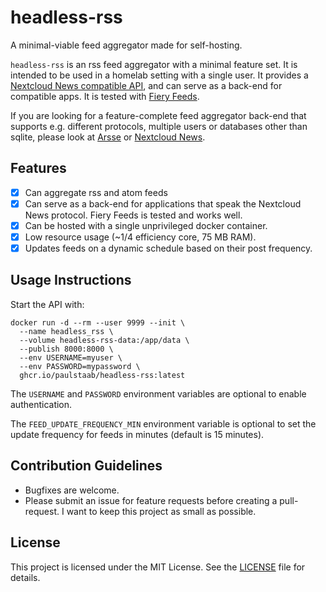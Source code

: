 # headless-rss

A minimal-viable feed aggregator made for self-hosting.

`headless-rss` is an rss feed aggregator with a minimal feature set.
It is intended to be used in a homelab setting with a single user. It provides
a [Nextcloud News compatible API](https://github.com/nextcloud/news/blob/master/docs/api/api-v1-3.md),
and can serve as a back-end for compatible apps. It is tested with
[Fiery Feeds](https://voidstern.net/fiery-feeds).

If you are looking for a feature-complete feed aggregator back-end that supports e.g.
different protocols, multiple users or databases other than sqlite, please look at
[Arsse](https://code.mensbeam.com/MensBeam/Arsse) or [Nextcloud News](https://apps.nextcloud.com/apps/news).


## Features

- [x] Can aggregate rss and atom feeds
- [x] Can serve as a back-end for applications that speak the Nextcloud News protocol.
      Fiery Feeds is tested and works well.
- [x] Can be hosted with a single unprivileged docker container.
- [x] Low resource usage (~1/4 efficiency core, 75 MB RAM).
- [x] Updates feeds on a dynamic schedule based on their post frequency.

## Usage Instructions
Start the API with:
```
docker run -d --rm --user 9999 --init \
  --name headless_rss \
  --volume headless-rss-data:/app/data \
  --publish 8000:8000 \
  --env USERNAME=myuser \
  --env PASSWORD=mypassword \
  ghcr.io/paulstaab/headless-rss:latest
```

The `USERNAME` and `PASSWORD` environment variables are optional to enable authentication.

The `FEED_UPDATE_FREQUENCY_MIN` environment variable is optional to set the update frequency for feeds
in minutes (default is 15 minutes).


## Contribution Guidelines

- Bugfixes are welcome.
- Please submit an issue for feature requests before creating a pull-request.
  I want to keep this project as small as possible.


## License

This project is licensed under the MIT License. See the [LICENSE](LICENSE) file for details.
